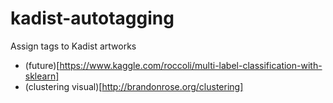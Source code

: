 # kadist-autotagging
Assign tags to Kadist artworks

- (future)[https://www.kaggle.com/roccoli/multi-label-classification-with-sklearn]
- (clustering visual)[http://brandonrose.org/clustering]
